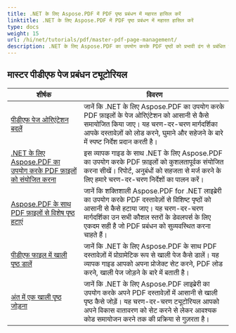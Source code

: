 ```yaml
---
title: .NET के लिए Aspose.PDF में PDF पृष्ठ प्रबंधन में महारत हासिल करें
linktitle: .NET के लिए Aspose.PDF में PDF पृष्ठ प्रबंधन में महारत हासिल करें
type: docs
weight: 15
url: /hi/net/tutorials/pdf/master-pdf-page-management/
description: .NET के लिए Aspose.PDF का उपयोग करके PDF पृष्ठों को प्रभावी ढंग से प्रबंधित करना सीखें। यह विस्तृत मार्गदर्शिका आपके PDF वर्कफ़्लो को अनुकूलित करने के लिए प्रोग्रामेटिक रूप से पृष्ठों को जोड़ने, हटाने, पुनर्व्यवस्थित करने और निकालने को कवर करती है। अपने दस्तावेज़ प्रबंधन को बेहतर बनाना शुरू करें।
---
```


## मास्टर पीडीएफ पेज प्रबंधन ट्यूटोरियल
| शीर्षक | विवरण |
| --- | --- | 
| [पीडीएफ पेज ओरिएंटेशन बदलें](./change-pdf-page-orientation/) | जानें कि .NET के लिए Aspose.PDF का उपयोग करके PDF फ़ाइलों के पेज ओरिएंटेशन को आसानी से कैसे समायोजित किया जाए। यह चरण-दर-चरण मार्गदर्शिका आपके दस्तावेज़ों को लोड करने, घुमाने और सहेजने के बारे में स्पष्ट निर्देश प्रदान करती है। |  
| [.NET के लिए Aspose.PDF का उपयोग करके PDF फ़ाइलों को संयोजित करना](./concatenating-pdf-files/) | इस व्यापक गाइड के साथ .NET के लिए Aspose.PDF का उपयोग करके PDF फ़ाइलों को कुशलतापूर्वक संयोजित करना सीखें। रिपोर्ट, अनुबंधों को सहजता से मर्ज करने के लिए हमारे चरण-दर-चरण निर्देशों का पालन करें। |  
| [Aspose.PDF के साथ PDF फ़ाइलों से विशेष पृष्ठ हटाएं](./delete-particular-page-from-pdf-files/) | जानें कि शक्तिशाली Aspose.PDF for .NET लाइब्रेरी का उपयोग करके PDF दस्तावेज़ों से विशिष्ट पृष्ठों को आसानी से कैसे हटाया जाए। यह चरण-दर-चरण मार्गदर्शिका उन सभी कौशल स्तरों के डेवलपर्स के लिए एकदम सही है जो PDF प्रबंधन को सुव्यवस्थित करना चाहते हैं। |    
| [पीडीएफ फाइल में खाली पृष्ठ डालें](./insert-empty-pages/) | जानें कि .NET के लिए Aspose.PDF के साथ PDF दस्तावेज़ों में प्रोग्रामेटिक रूप से खाली पेज कैसे डालें। यह व्यापक गाइड आपको अपना प्रोजेक्ट सेट करने, PDF लोड करने, खाली पेज जोड़ने के बारे में बताती है। |  
| [अंत में एक खाली पृष्ठ जोड़ना](./adding-an-empty-page-at-end/) | जानें कि .NET के लिए Aspose.PDF लाइब्रेरी का उपयोग करके अपने PDF दस्तावेज़ों में आसानी से खाली पृष्ठ कैसे जोड़ें। यह चरण-दर-चरण ट्यूटोरियल आपको अपने विकास वातावरण को सेट करने से लेकर आवश्यक कोड समायोजन करने तक की प्रक्रिया से गुज़रता है। |  